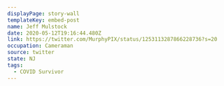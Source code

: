 ```yaml
---
displayPage: story-wall
templateKey: embed-post
name: Jeff Mulstock
date: 2020-05-12T19:16:44.480Z
link: https://twitter.com/MurphyPIX/status/1253113287866228736?s=20
occupation: Cameraman
source: twitter
state: NJ
tags:
  - COVID Survivor
---
```

